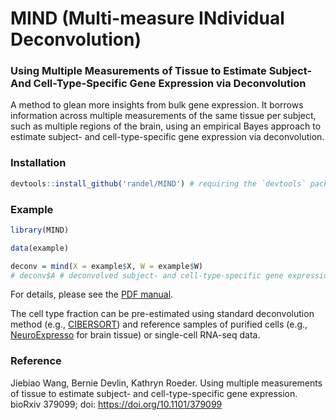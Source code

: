 MIND (Multi-measure INdividual Deconvolution)
=====

### Using Multiple Measurements of Tissue to Estimate Subject- And Cell-Type-Specific Gene Expression via Deconvolution

A method to glean more insights from bulk gene expression. It borrows information across multiple measurements of the same tissue per subject, such as multiple regions of the brain, using an empirical Bayes approach to estimate subject- and cell-type-specific gene expression via deconvolution.

### Installation

```r
devtools::install_github('randel/MIND') # requiring the `devtools` package
```

### Example

```r
library(MIND)

data(example)

deconv = mind(X = example$X, W = example$W)
# deconv$A # deconvolved subject- and cell-type-specific gene expression
```

For details, please see the [PDF manual](https://github.com/randel/MIND/blob/master/MIND-manual.pdf).

The cell type fraction can be pre-estimated using standard deconvolution method (e.g., [CIBERSORT](https://cibersort.stanford.edu)) and reference samples of purified cells (e.g., [NeuroExpresso](https://pavlab.msl.ubc.ca/data-and-supplementary-information/supplement-to-mancarci-et-al-neuroexpresso/) for brain tissue) or single-cell RNA-seq data.


### Reference
Jiebiao Wang, Bernie Devlin, Kathryn Roeder. Using multiple measurements of tissue to estimate subject- and cell-type-specific gene expression. bioRxiv 379099; doi: https://doi.org/10.1101/379099
